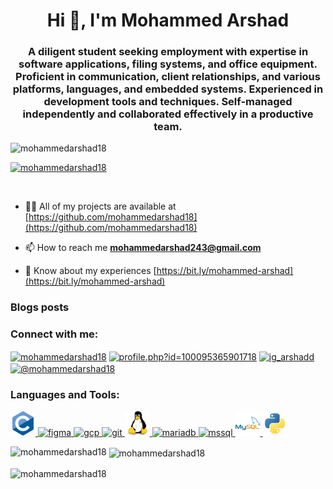 <h1 align="center">Hi 👋, I'm Mohammed Arshad</h1>
<h3 align="center">A diligent student seeking employment with expertise in software applications, filing systems, and office equipment. Proficient in communication, client relationships, and various platforms, languages, and embedded systems. Experienced in development tools and techniques. Self-managed independently and collaborated effectively in a productive team.</h3>

<p align="left"> <img src="https://komarev.com/ghpvc/?username=mohammedarshad18&label=Profile%20views&color=0e75b6&style=flat" alt="mohammedarshad18" /> </p>

<p align="left"> <a href="https://github.com/ryo-ma/github-profile-trophy"><img src="https://github-profile-trophy.vercel.app/?username=mohammedarshad18" alt="mohammedarshad18" /></a> </p>

<p align="left"> <a href="https://twitter.com/" target="blank"><img src="https://img.shields.io/twitter/follow/?logo=twitter&style=for-the-badge" alt="" /></a> </p>

- 👨‍💻 All of my projects are available at [https://github.com/mohammedarshad18](https://github.com/mohammedarshad18)

- 📫 How to reach me **mohammedarshad243@gmail.com**

- 📄 Know about my experiences [https://bit.ly/mohammed-arshad](https://bit.ly/mohammed-arshad)

### Blogs posts
<!-- BLOG-POST-LIST:START -->
<!-- BLOG-POST-LIST:END -->

<h3 align="left">Connect with me:</h3>
<p align="left">
<a href="https://linkedin.com/in/mohammedarshad18" target="blank"><img align="center" src="https://raw.githubusercontent.com/rahuldkjain/github-profile-readme-generator/master/src/images/icons/Social/linked-in-alt.svg" alt="mohammedarshad18" height="30" width="40" /></a>
<a href="https://fb.com/profile.php?id=100095365901718" target="blank"><img align="center" src="https://raw.githubusercontent.com/rahuldkjain/github-profile-readme-generator/master/src/images/icons/Social/facebook.svg" alt="profile.php?id=100095365901718" height="30" width="40" /></a>
<a href="https://instagram.com/ig_arshadd" target="blank"><img align="center" src="https://raw.githubusercontent.com/rahuldkjain/github-profile-readme-generator/master/src/images/icons/Social/instagram.svg" alt="ig_arshadd" height="30" width="40" /></a>
<a href="https://medium.com/@mohammedarshad18" target="blank"><img align="center" src="https://raw.githubusercontent.com/rahuldkjain/github-profile-readme-generator/master/src/images/icons/Social/medium.svg" alt="@mohammedarshad18" height="30" width="40" /></a>
</p>

<h3 align="left">Languages and Tools:</h3>
<p align="left"> <a href="https://www.cprogramming.com/" target="_blank" rel="noreferrer"> <img src="https://raw.githubusercontent.com/devicons/devicon/master/icons/c/c-original.svg" alt="c" width="40" height="40"/> </a> <a href="https://www.figma.com/" target="_blank" rel="noreferrer"> <img src="https://www.vectorlogo.zone/logos/figma/figma-icon.svg" alt="figma" width="40" height="40"/> </a> <a href="https://cloud.google.com" target="_blank" rel="noreferrer"> <img src="https://www.vectorlogo.zone/logos/google_cloud/google_cloud-icon.svg" alt="gcp" width="40" height="40"/> </a> <a href="https://git-scm.com/" target="_blank" rel="noreferrer"> <img src="https://www.vectorlogo.zone/logos/git-scm/git-scm-icon.svg" alt="git" width="40" height="40"/> </a> <a href="https://www.linux.org/" target="_blank" rel="noreferrer"> <img src="https://raw.githubusercontent.com/devicons/devicon/master/icons/linux/linux-original.svg" alt="linux" width="40" height="40"/> </a> <a href="https://mariadb.org/" target="_blank" rel="noreferrer"> <img src="https://www.vectorlogo.zone/logos/mariadb/mariadb-icon.svg" alt="mariadb" width="40" height="40"/> </a> <a href="https://www.microsoft.com/en-us/sql-server" target="_blank" rel="noreferrer"> <img src="https://www.svgrepo.com/show/303229/microsoft-sql-server-logo.svg" alt="mssql" width="40" height="40"/> </a> <a href="https://www.mysql.com/" target="_blank" rel="noreferrer"> <img src="https://raw.githubusercontent.com/devicons/devicon/master/icons/mysql/mysql-original-wordmark.svg" alt="mysql" width="40" height="40"/> </a> <a href="https://www.python.org" target="_blank" rel="noreferrer"> <img src="https://raw.githubusercontent.com/devicons/devicon/master/icons/python/python-original.svg" alt="python" width="40" height="40"/> </a> </p>

<p><img align="left" src="https://github-readme-stats.vercel.app/api/top-langs?username=mohammedarshad18&show_icons=true&locale=en&layout=compact" alt="mohammedarshad18" /></p>

<p>&nbsp;<img align="center" src="https://github-readme-stats.vercel.app/api?username=mohammedarshad18&show_icons=true&locale=en" alt="mohammedarshad18" /></p>

<p><img align="center" src="https://github-readme-streak-stats.herokuapp.com/?user=mohammedarshad18&theme=default" alt="mohammedarshad18" /></p>

